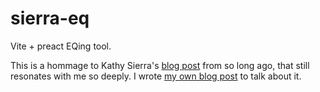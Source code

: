 # sierra-eq
Vite + preact EQing tool.

This is a hommage to Kathy Sierra's [blog post](https://headrush.typepad.com/creating_passionate_users/2005/11/how_to_come_up_.html) from so long ago, that still resonates with me so deeply. I wrote [my own blog post](https://medium.com/@t_ago/breakthrough-ideas-to-delight-users-2f6c76f23cbd) to talk about it.
